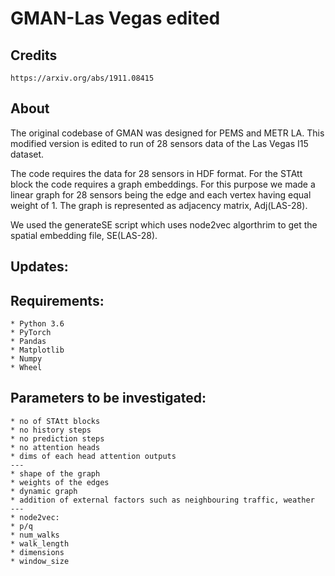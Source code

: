 # GMAN-Las Vegas edited

## Credits
    https://arxiv.org/abs/1911.08415 

## About
The original codebase of GMAN was designed for PEMS and METR LA. This modified version is edited to run of 28 sensors data of the Las Vegas I15 dataset. 

The code requires the data for 28 sensors in HDF format. For the STAtt block the code requires a graph embeddings. For this purpose we made a linear graph for 28 sensors being the edge and each vertex having equal weight of 1. The graph is represented as adjacency matrix, Adj(LAS-28). 

We used the generateSE script which uses node2vec algorthrim to get the spatial embedding file, SE(LAS-28).

##  Updates:


##  Requirements:
    * Python 3.6
    * PyTorch
    * Pandas
    * Matplotlib
    * Numpy
    * Wheel

## Parameters to be investigated:
    * no of STAtt blocks
    * no history steps
    * no prediction steps
    * no attention heads
    * dims of each head attention outputs
    ---
    * shape of the graph
    * weights of the edges
    * dynamic graph
    * addition of external factors such as neighbouring traffic, weather
    ---
    * node2vec:
    * p/q
    * num_walks 
    * walk_length 
    * dimensions 
    * window_size 

